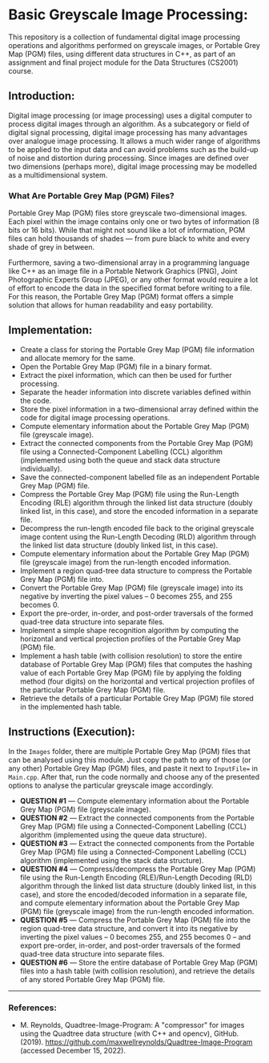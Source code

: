 # Basic Greyscale Image Processing:

This repository is a collection of fundamental digital image processing operations and algorithms performed on greyscale images, or Portable Grey Map (PGM) files, using different data structures in C++, as part of an assignment and final project module for the Data Structures (CS2001) course.

## Introduction:

Digital image processing (or image processing) uses a digital computer to process digital images through an algorithm. As a subcategory or field of digital signal processing, digital image processing has many advantages over analogue image processing. It allows a much wider range of algorithms to be applied to the input data and can avoid problems such as the build-up of noise and distortion during processing. Since images are defined over two dimensions (perhaps more), digital image processing may be modelled as a multidimensional system.

### What Are Portable Grey Map (PGM) Files?

Portable Grey Map (PGM) files store greyscale two-dimensional images. Each pixel within the image contains only one or two bytes of information (8 bits or 16 bits). While that might not sound like a lot of information, PGM files can hold thousands of shades — from pure black to white and every shade of grey in between.

Furthermore, saving a two-dimensional array in a programming language like C++ as an image file in a Portable Network Graphics (PNG), Joint Photographic Experts Group (JPEG), or any other format would require a lot of effort to encode the data in the specified format before writing to a file. For this reason, the Portable Grey Map (PGM) format offers a simple solution that allows for human readability and easy portability.

## Implementation:

* Create a class for storing the Portable Grey Map (PGM) file information and allocate memory for the same.
* Open the Portable Grey Map (PGM) file in a binary format.
* Extract the pixel information, which can then be used for further processing.
* Separate the header information into discrete variables defined within the code.
* Store the pixel information in a two-dimensional array defined within the code for digital image processing operations.
* Compute elementary information about the Portable Grey Map (PGM) file (greyscale image).
* Extract the connected components from the Portable Grey Map (PGM) file using a Connected-Component Labelling (CCL) algorithm (implemented using both the queue and stack data structure individually).
* Save the connected-component labelled file as an independent Portable Grey Map (PGM) file.
* Compress the Portable Grey Map (PGM) file using the Run-Length Encoding (RLE) algorithm through the linked list data structure (doubly linked list, in this 
case), and store the encoded information in a separate file.
* Decompress the run-length encoded file back to the original greyscale image content using the Run-Length Decoding (RLD) algorithm through the linked list data structure (doubly linked list, in this case).
* Compute elementary information about the Portable Grey Map (PGM) file (greyscale image) from the run-length encoded information.
* Implement a region quad-tree data structure to compress the Portable Grey Map (PGM) file into.
* Convert the Portable Grey Map (PGM) file (greyscale image) into its negative by inverting the pixel values – 0 becomes 255, and 255 becomes 0.
* Export the pre-order, in-order, and post-order traversals of the formed quad-tree data structure into separate files.
* Implement a simple shape recognition algorithm by computing the horizontal and vertical projection profiles of the Portable Grey Map (PGM) file.
* Implement a hash table (with collision resolution) to store the entire database of Portable Grey Map (PGM) files that computes the hashing value of each Portable Grey Map (PGM) file by applying the folding method (four digits) on the horizontal and vertical projection profiles of the particular Portable Grey Map (PGM) file.
* Retrieve the details of a particular Portable Grey Map (PGM) file stored in the implemented hash table.

## Instructions (Execution):

In the ``Images`` folder, there are multiple Portable Grey Map (PGM) files that can be analysed using this module. Just copy the path to any of those (or any other) Portable Grey Map (PGM) files, and paste it next to ``InputFile=`` in ``Main.cpp``. After that, run the code normally and choose any of the presented options to analyse the particular greyscale image accordingly.

* **QUESTION #1** — Compute elementary information about the Portable Grey Map (PGM) file (greyscale image).
* **QUESTION #2** — Extract the connected components from the Portable Grey Map (PGM) file using a Connected-Component Labelling (CCL) algorithm (implemented using the queue data structure).
* **QUESTION #3** — Extract the connected components from the Portable Grey Map (PGM) file using a Connected-Component Labelling (CCL) algorithm (implemented using the stack data structure).
* **QUESTION #4** — Compress/decompress the Portable Grey Map (PGM) file using the Run-Length Encoding (RLE)/Run-Length Decoding (RLD) algorithm through the linked list data structure (doubly linked list, in this case), and store the encoded/decoded information in a separate file, and compute elementary information about the Portable Grey Map (PGM) file (greyscale image) from the run-length encoded information.
* **QUESTION #5** — Compress the Portable Grey Map (PGM) file into the region quad-tree data structure, and convert it into its negative by inverting the pixel values – 0 becomes 255, and 255 becomes 0 – and export pre-order, in-order, and post-order traversals of the formed quad-tree data structure into separate files.
* **QUESTION #6** — Store the entire database of Portable Grey Map (PGM) files into a hash table (with collision resolution), and retrieve the details of any stored Portable Grey Map (PGM) file.

---

### References:

* M. Reynolds, Quadtree-Image-Program: A "compressor" for images using the Quadtree data structure (with C++ and opencv), GitHub. (2019). https://github.com/maxwellreynolds/Quadtree-Image-Program (accessed December 15, 2022).
